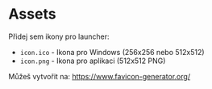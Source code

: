 # Assets

Přidej sem ikony pro launcher:

- `icon.ico` - Ikona pro Windows (256x256 nebo 512x512)
- `icon.png` - Ikona pro aplikaci (512x512 PNG)

Můžeš vytvořit na: https://www.favicon-generator.org/
